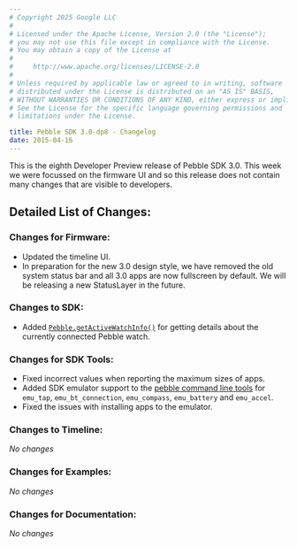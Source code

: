 ```yaml
---
# Copyright 2025 Google LLC
#
# Licensed under the Apache License, Version 2.0 (the "License");
# you may not use this file except in compliance with the License.
# You may obtain a copy of the License at
#
#     http://www.apache.org/licenses/LICENSE-2.0
#
# Unless required by applicable law or agreed to in writing, software
# distributed under the License is distributed on an "AS IS" BASIS,
# WITHOUT WARRANTIES OR CONDITIONS OF ANY KIND, either express or implied.
# See the License for the specific language governing permissions and
# limitations under the License.

title: Pebble SDK 3.0-dp8 - Changelog
date: 2015-04-16
---
```


This is the eighth Developer Preview release of Pebble SDK 3.0. This week we
were focussed on the firmware UI and so this release does not contain many
changes that are visible to developers. 

## Detailed List of Changes:

### Changes for Firmware:

* Updated the timeline UI.
* In preparation for the new 3.0 design style, we have removed the old system status bar and all 3.0 apps are now fullscreen by default. We will be releasing a new StatusLayer in the future.

### Changes to SDK:

* Added [`Pebble.getActiveWatchInfo()`](/guides/communication/using-pebblekit-js) for getting details about the currently connected Pebble watch.

### Changes for SDK Tools:

* Fixed incorrect values when reporting the maximum sizes of apps.
* Added SDK emulator support to the
  [pebble command line tools](/guides/publishing-tools/pebble-tool) for
  `emu_tap`, `emu_bt_connection`, `emu_compass`, `emu_battery` and `emu_accel`.
* Fixed the issues with installing apps to the emulator.

### Changes to Timeline:

*No changes*

### Changes for Examples:

*No changes*

### Changes for Documentation:

*No changes*
